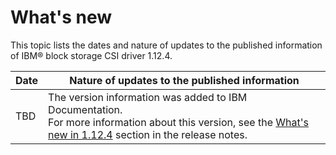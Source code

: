 # What's new

This topic lists the dates and nature of updates to the published information of IBM® block storage CSI driver 1.12.4.

| Date            | Nature of updates to the published information                                                                                                                                                          |
|-----------------|---------------------------------------------------------------------------------------------------------------------------------------------------------------------------------------------------------|
| TBD        | The version information was added to IBM Documentation.<br>For more information about this version, see the [What's new in 1.12.4](../content/release_notes/whats_new.md) section in the release notes. |

